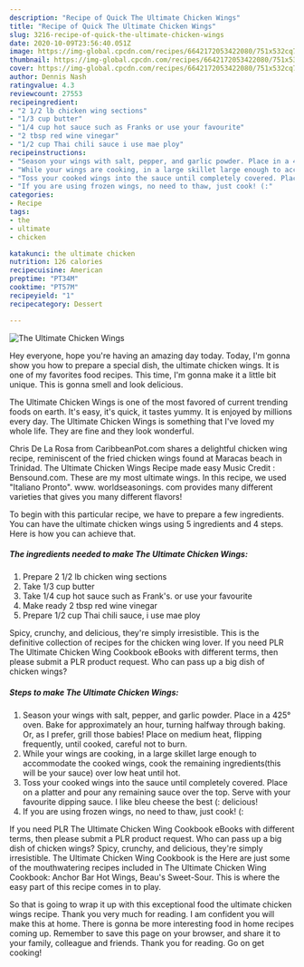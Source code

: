 ```yaml
---
description: "Recipe of Quick The Ultimate Chicken Wings"
title: "Recipe of Quick The Ultimate Chicken Wings"
slug: 3216-recipe-of-quick-the-ultimate-chicken-wings
date: 2020-10-09T23:56:40.051Z
image: https://img-global.cpcdn.com/recipes/6642172053422080/751x532cq70/the-ultimate-chicken-wings-recipe-main-photo.jpg
thumbnail: https://img-global.cpcdn.com/recipes/6642172053422080/751x532cq70/the-ultimate-chicken-wings-recipe-main-photo.jpg
cover: https://img-global.cpcdn.com/recipes/6642172053422080/751x532cq70/the-ultimate-chicken-wings-recipe-main-photo.jpg
author: Dennis Nash
ratingvalue: 4.3
reviewcount: 27553
recipeingredient:
- "2 1/2 lb chicken wing sections"
- "1/3 cup butter"
- "1/4 cup hot sauce such as Franks or use your favourite"
- "2 tbsp red wine vinegar"
- "1/2 cup Thai chili sauce i use mae ploy"
recipeinstructions:
- "Season your wings with salt, pepper, and garlic powder. Place in a 425° oven. Bake for approximately an hour, turning halfway through baking. Or, as I prefer, grill those babies! Place on  medium heat, flipping frequently, until cooked, careful not to burn."
- "While your wings are cooking, in a large skillet large enough to accommodate the cooked wings, cook the remaining ingredients(this will be your sauce) over low heat until hot."
- "Toss your cooked wings into the sauce until completely covered. Place on a platter and pour any remaining sauce over the top. Serve with your favourite dipping sauce. I like bleu cheese the best (: delicious!"
- "If you are using frozen wings, no need to thaw, just cook! (:"
categories:
- Recipe
tags:
- the
- ultimate
- chicken

katakunci: the ultimate chicken 
nutrition: 126 calories
recipecuisine: American
preptime: "PT34M"
cooktime: "PT57M"
recipeyield: "1"
recipecategory: Dessert

---
```



![The Ultimate Chicken Wings](https://img-global.cpcdn.com/recipes/6642172053422080/751x532cq70/the-ultimate-chicken-wings-recipe-main-photo.jpg)

Hey everyone, hope you're having an amazing day today. Today, I'm gonna show you how to prepare a special dish, the ultimate chicken wings. It is one of my favorites food recipes. This time, I'm gonna make it a little bit unique. This is gonna smell and look delicious.

The Ultimate Chicken Wings is one of the most favored of current trending foods on earth. It's easy, it's quick, it tastes yummy. It is enjoyed by millions every day. The Ultimate Chicken Wings is something that I've loved my whole life. They are fine and they look wonderful.

Chris De La Rosa from CaribbeanPot.com shares a delightful chicken wing recipe, reminiscent of the fried chicken wings found at Maracas beach in Trinidad. The Ultimate Chicken Wings Recipe made easy Music Credit : Bensound.com. These are my most ultimate wings. In this recipe, we used &#34;Italiano Pronto&#34;. www. worldseasonings. com provides many different varieties that gives you many different flavors!


To begin with this particular recipe, we have to prepare a few ingredients. You can have the ultimate chicken wings using 5 ingredients and 4 steps. Here is how you can achieve that.

<!--inarticleads1-->

##### The ingredients needed to make The Ultimate Chicken Wings:

1. Prepare 2 1/2 lb chicken wing sections
1. Take 1/3 cup butter
1. Take 1/4 cup hot sauce such as Frank&#39;s. or use your favourite
1. Make ready 2 tbsp red wine vinegar
1. Prepare 1/2 cup Thai chili sauce, i use mae ploy


Spicy, crunchy, and delicious, they&#39;re simply irresistible. This is the definitive collection of recipes for the chicken wing lover. If you need PLR The Ultimate Chicken Wing Cookbook eBooks with different terms, then please submit a PLR product request. Who can pass up a big dish of chicken wings? 

<!--inarticleads2-->

##### Steps to make The Ultimate Chicken Wings:

1. Season your wings with salt, pepper, and garlic powder. Place in a 425° oven. Bake for approximately an hour, turning halfway through baking. Or, as I prefer, grill those babies! Place on  medium heat, flipping frequently, until cooked, careful not to burn.
1. While your wings are cooking, in a large skillet large enough to accommodate the cooked wings, cook the remaining ingredients(this will be your sauce) over low heat until hot.
1. Toss your cooked wings into the sauce until completely covered. Place on a platter and pour any remaining sauce over the top. Serve with your favourite dipping sauce. I like bleu cheese the best (: delicious!
1. If you are using frozen wings, no need to thaw, just cook! (:


If you need PLR The Ultimate Chicken Wing Cookbook eBooks with different terms, then please submit a PLR product request. Who can pass up a big dish of chicken wings? Spicy, crunchy, and delicious, they&#39;re simply irresistible. The Ultimate Chicken Wing Cookbook is the Here are just some of the mouthwatering recipes included in The Ultimate Chicken Wing Cookbook: Anchor Bar Hot Wings, Beau&#39;s Sweet-Sour. This is where the easy part of this recipe comes in to play. 

So that is going to wrap it up with this exceptional food the ultimate chicken wings recipe. Thank you very much for reading. I am confident you will make this at home. There is gonna be more interesting food in home recipes coming up. Remember to save this page on your browser, and share it to your family, colleague and friends. Thank you for reading. Go on get cooking!
